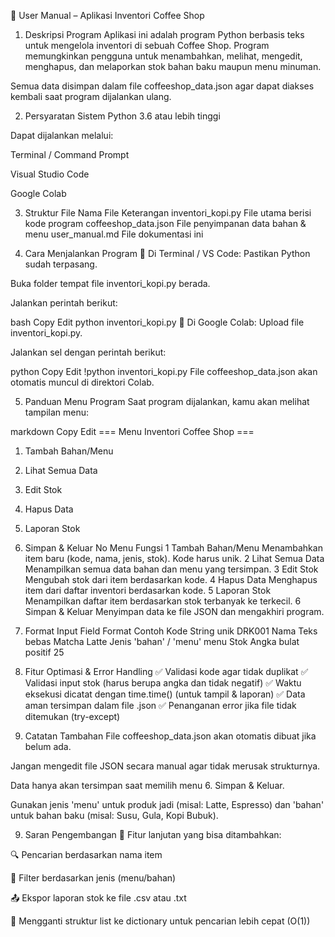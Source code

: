 📘 User Manual – Aplikasi Inventori Coffee Shop
1. Deskripsi Program
Aplikasi ini adalah program Python berbasis teks untuk mengelola inventori di sebuah Coffee Shop. Program memungkinkan pengguna untuk menambahkan, melihat, mengedit, menghapus, dan melaporkan stok bahan baku maupun menu minuman.

Semua data disimpan dalam file coffeeshop_data.json agar dapat diakses kembali saat program dijalankan ulang.

2. Persyaratan Sistem
Python 3.6 atau lebih tinggi

Dapat dijalankan melalui:

Terminal / Command Prompt

Visual Studio Code

Google Colab

3. Struktur File
Nama File	Keterangan
inventori_kopi.py	File utama berisi kode program
coffeeshop_data.json	File penyimpanan data bahan & menu
user_manual.md	File dokumentasi ini

4. Cara Menjalankan Program
🔹 Di Terminal / VS Code:
Pastikan Python sudah terpasang.

Buka folder tempat file inventori_kopi.py berada.

Jalankan perintah berikut:

bash
Copy
Edit
python inventori_kopi.py
🔹 Di Google Colab:
Upload file inventori_kopi.py.

Jalankan sel dengan perintah berikut:

python
Copy
Edit
!python inventori_kopi.py
File coffeeshop_data.json akan otomatis muncul di direktori Colab.

5. Panduan Menu Program
Saat program dijalankan, kamu akan melihat tampilan menu:

markdown
Copy
Edit
=== Menu Inventori Coffee Shop ===
1. Tambah Bahan/Menu
2. Lihat Semua Data
3. Edit Stok
4. Hapus Data
5. Laporan Stok
6. Simpan & Keluar
No	Menu	Fungsi
1	Tambah Bahan/Menu	Menambahkan item baru (kode, nama, jenis, stok). Kode harus unik.
2	Lihat Semua Data	Menampilkan semua data bahan dan menu yang tersimpan.
3	Edit Stok	Mengubah stok dari item berdasarkan kode.
4	Hapus Data	Menghapus item dari daftar inventori berdasarkan kode.
5	Laporan Stok	Menampilkan daftar item berdasarkan stok terbanyak ke terkecil.
6	Simpan & Keluar	Menyimpan data ke file JSON dan mengakhiri program.

6. Format Input
Field	Format	Contoh
Kode	String unik	DRK001
Nama	Teks bebas	Matcha Latte
Jenis	'bahan' / 'menu'	menu
Stok	Angka bulat positif	25

7. Fitur Optimasi & Error Handling
✅ Validasi kode agar tidak duplikat
✅ Validasi input stok (harus berupa angka dan tidak negatif)
✅ Waktu eksekusi dicatat dengan time.time() (untuk tampil & laporan)
✅ Data aman tersimpan dalam file .json
✅ Penanganan error jika file tidak ditemukan (try-except)

8. Catatan Tambahan
File coffeeshop_data.json akan otomatis dibuat jika belum ada.

Jangan mengedit file JSON secara manual agar tidak merusak strukturnya.

Data hanya akan tersimpan saat memilih menu 6. Simpan & Keluar.

Gunakan jenis 'menu' untuk produk jadi (misal: Latte, Espresso) dan 'bahan' untuk bahan baku (misal: Susu, Gula, Kopi Bubuk).

9. Saran Pengembangan
🧩 Fitur lanjutan yang bisa ditambahkan:

🔍 Pencarian berdasarkan nama item

📂 Filter berdasarkan jenis (menu/bahan)

📤 Ekspor laporan stok ke file .csv atau .txt

🧠 Mengganti struktur list ke dictionary untuk pencarian lebih cepat (O(1))
